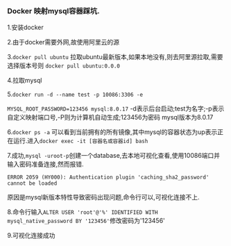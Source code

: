 ### Docker 映射mysql容器踩坑. 

1.安装docker

2.由于docker需要外网,故使用阿里云的源

3.`docker pull ubuntu` 拉取ubuntu最新版本,如果本地没有,则去阿里源拉取,需要选择版本号则 `docker pull ubuntu:0.0.0`

4.拉取mysql 

5.`docker run -d --name test -p 10086:3306 -e `

`MYSQL_ROOT_PASSWORD=123456 mysql:8.0.17` -d表示后台启动;test为名字;-p表示自定义映射端口号,-P则为计算机自动生成;123456为密码 mysql版本为8.0.17

6.`docker ps -a` 可以看到当前拥有的所有镜像,其中mysql的容器状态为up表示正在运行.进入`docker exec -it [容器名或容器id] bash`

7.成功,`mysql -uroot-p`创建一个database,去本地可视化查看,使用10086端口并输入密码准备连接,然而报错.

```
ERROR 2059 (HY000): Authentication plugin 'caching_sha2_password' cannot be loaded
```
原因是mysql新版本特性导致密码出现问题,命令行可以,可视化连接不上.

8.命令行输入`ALTER USER 'root'@'%' IDENTIFIED WITH mysql_native_password BY '123456'`修改密码为'123456'

9.可视化连接成功